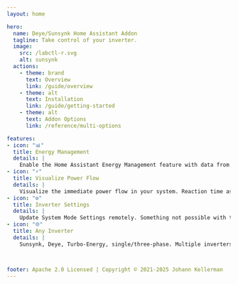 ```yaml
---
layout: home

hero:
  name: Deye/Sunsynk Home Assistant Addon
  tagline: Take control of your inverter.
  image:
    src: /labctl-r.svg
    alt: sunsynk
  actions:
    - theme: brand
      text: Overview
      link: /guide/overview
    - theme: alt
      text: Installation
      link: /guide/getting-started
    - theme: alt
      text: Addon Options
      link: /reference/multi-options

features:
- icon: "📊"
  title: Energy Management
  details: |
    Enable the Home Assistant Energy Management feature with data from your inverter.
- icon: "⚡"
  title: Visualize Power Flow
  details: |
    Visualize the immediate power flow in your system. Reaction time as fast as 1 second.
- icon: "⚙️"
  title: Inverter Settings
  details: |
    Update System Mode Settings remotely. Something not possible with the system mode? Automation gives you ultimate control.
- icon: "🌐"
  title: Any Inverter
  details: |
    Sunsynk, Deye, Turbo-Energy, single/three-phase. Multiple inverters. RS485 or Solarman. Custom sensors for flexibility.



footer: Apache 2.0 Licensed | Copyright © 2021-2025 Johann Kellerman
---
```

